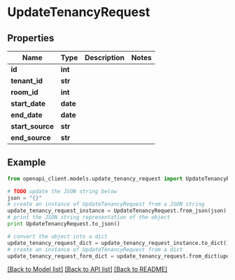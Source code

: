 # UpdateTenancyRequest


## Properties
Name | Type | Description | Notes
------------ | ------------- | ------------- | -------------
**id** | **int** |  | 
**tenant_id** | **str** |  | 
**room_id** | **int** |  | 
**start_date** | **date** |  | 
**end_date** | **date** |  | 
**start_source** | **str** |  | 
**end_source** | **str** |  | 

## Example

```python
from openapi_client.models.update_tenancy_request import UpdateTenancyRequest

# TODO update the JSON string below
json = "{}"
# create an instance of UpdateTenancyRequest from a JSON string
update_tenancy_request_instance = UpdateTenancyRequest.from_json(json)
# print the JSON string representation of the object
print UpdateTenancyRequest.to_json()

# convert the object into a dict
update_tenancy_request_dict = update_tenancy_request_instance.to_dict()
# create an instance of UpdateTenancyRequest from a dict
update_tenancy_request_form_dict = update_tenancy_request.from_dict(update_tenancy_request_dict)
```
[[Back to Model list]](../README.md#documentation-for-models) [[Back to API list]](../README.md#documentation-for-api-endpoints) [[Back to README]](../README.md)


